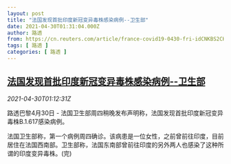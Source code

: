 ```yaml
---
layout: post
title: "法国发现首批印度新冠变异毒株感染病例--卫生部"
date: 2021-04-30T01:31:04.000Z
author: 路透
from: https://cn.reuters.com/article/france-covid19-0430-fri-idCNKBS2CH03Z
tags: [ 路透 ]
categories: [ 路透 ]
---
```

<!--1619746264000-->
[法国发现首批印度新冠变异毒株感染病例--卫生部](https://cn.reuters.com/article/france-covid19-0430-fri-idCNKBS2CH03Z)
------

<div>
<div><i>2021-04-30T01:12:31Z</i></div><p>路透巴黎4月30日 - 法国卫生部周四稍晚发布声明称，法国发现首批印度新冠变异毒株B.1.617感染病例。</p><p>法国卫生部称，第一个病例周四确诊。该病患是一位女性，之前曾前往印度，目前居住在法国西南部。卫生部称，法国东南部曾前往印度的另外两人也感染了这种所谓的印度变异毒株。(完)</p>
</div>
